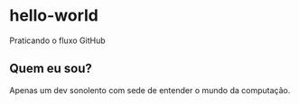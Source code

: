 # hello-world
Praticando o fluxo GitHub

## Quem eu sou?

Apenas um dev sonolento com sede de entender o mundo da computação.
